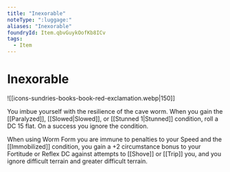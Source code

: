 ```yaml
---
title: "Inexorable"
noteType: ":luggage:"
aliases: "Inexorable"
foundryId: Item.qbvGuykOofKb8ICv
tags:
  - Item
---
```


# Inexorable
![[icons-sundries-books-book-red-exclamation.webp|150]]

You imbue yourself with the resilience of the cave worm. When you gain the [[Paralyzed]], [[Slowed|Slowed]], or [[Stunned 1|Stunned]] condition, roll a DC 15 flat. On a success you ignore the condition.

When using Worm Form you are immune to penalties to your Speed and the [[Immobilized]] condition, you gain a +2 circumstance bonus to your Fortitude or Reflex DC against attempts to [[Shove]] or [[Trip]] you, and you ignore difficult terrain and greater difficult terrain.
